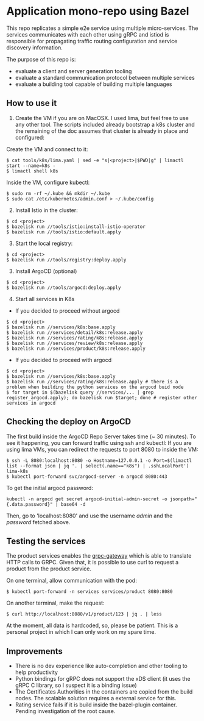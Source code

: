 # Application mono-repo using Bazel

This repo replicates a simple e2e service using multiple micro-services. The services communicates with each other using gRPC and istiod is responsible for propagating traffic routing configuration and service discovery information.

The purpose of this repo is:

* evaluate a client and server generation tooling
* evaluate a standard communication protocol between multiple services
* evaluate a building tool capable of building multiple languages

## How to use it

1. Create the VM if you are on MacOSX. I used lima, but feel free to use any other tool. The scripts included already bootstrap a k8s cluster and the remaining of the doc assumes that cluster is already in place and configured:

Create the VM and connect to it:

```
$ cat tools/k8s/lima.yaml | sed -e "s|<project>|$PWD|g" | limactl start --name=k8s -
$ limactl shell k8s
```

Inside the VM, configure kubectl:

```
$ sudo rm -rf ~/.kube && mkdir ~/.kube
$ sudo cat /etc/kubernetes/admin.conf > ~/.kube/config
```

2. Install Istio in the cluster:
```
$ cd <project>
$ bazelisk run //tools/istio:install-istio-operator
$ bazelisk run //tools/istio:default.apply
```

3. Start the local registry:
```
$ cd <project>
$ bazelisk run //tools/registry:deploy.apply
```

3. Install ArgoCD (optional)
```
$ cd <project>
$ bazelisk run //tools/argocd:deploy.apply
```
4. Start all services in K8s
* If you decided to proceed without argocd
```
$ cd <project>
$ bazelisk run //services/k8s:base.apply
$ bazelisk run //services/detail/k8s:release.apply
$ bazelisk run //services/rating/k8s:release.apply
$ bazelisk run //services/review/k8s:release.apply
$ bazelisk run //services/product/k8s:release.apply
```
* If you decided to proceed with argocd
```
$ cd <project>
$ bazelisk run //services/k8s:base.apply
$ bazelisk run //services/rating/k8s:release.apply # there is a problem when building the python services on the argocd buid node
$ for target in $(bazelisk query //services/... | grep register_argocd.apply); do bazelisk run $target; done # register other services in argocd
```

## Checking the deploy on ArgoCD
The first build inside the ArgoCD Repo Server takes time (~ 30 minutes). To see it happening, you can forward traffic using ssh and kubectl:
If you are using lima VMs, you can redirect the requests to port 8080 to inside the VM:
```
$ ssh -L 8080:localhost:8080 -o Hostname=127.0.0.1 -o Port=$(limactl list --format json | jq '. | select(.name=="k8s") | .sshLocalPort') lima-k8s
$ kubectl port-forward svc/argocd-server -n argocd 8080:443
```
To get the initial argocd password:
```
kubectl -n argocd get secret argocd-initial-admin-secret -o jsonpath="{.data.password}" | base64 -d
```
Then, go to 'localhost:8080' and use the username _admin_ and the _password_ fetched above.

## Testing the services

The product services enables the [grpc-gateway](https://github.com/grpc-ecosystem/grpc-gateway) which is able to translate HTTP calls to GRPC. Given that, it is possible to use curl to request a product from the product service.

On one terminal, allow communication with the pod:
```
$ kubectl port-forward -n services services/product 8080:8080
```
On another terminal, make the request:
```
$ curl http://localhost:8080/v1/product/123 | jq . | less
```

At the moment, all data is hardcoded, so, please be patient. This is a personal project in which I can only work on my spare time.


## Improvements

* There is no dev experience like auto-completion and other tooling to help productivity
* Python bindings for gRPC does not support the xDS client (it uses the gRPC C library, so I suspect it is a binding issue)
* The Certificates Authorities in the containers are copied from the build nodes. The scalable solution requires a external service for this.
* Rating service fails if it is build inside the bazel-plugin container. Pending investigation of the root cause.
